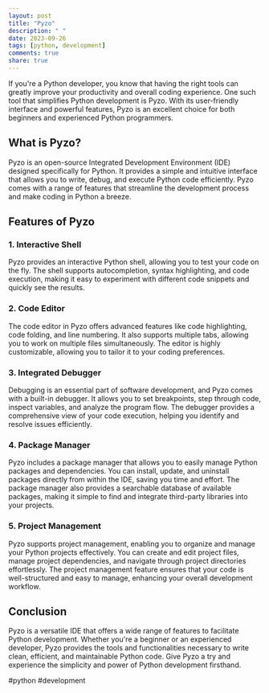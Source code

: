 ```yaml
---
layout: post
title: "Pyzo"
description: " "
date: 2023-09-26
tags: [python, development]
comments: true
share: true
---
```


If you're a Python developer, you know that having the right tools can greatly improve your productivity and overall coding experience. One such tool that simplifies Python development is Pyzo. With its user-friendly interface and powerful features, Pyzo is an excellent choice for both beginners and experienced Python programmers.

## What is Pyzo?

Pyzo is an open-source Integrated Development Environment (IDE) designed specifically for Python. It provides a simple and intuitive interface that allows you to write, debug, and execute Python code efficiently. Pyzo comes with a range of features that streamline the development process and make coding in Python a breeze.

## Features of Pyzo

### 1. Interactive Shell

Pyzo provides an interactive Python shell, allowing you to test your code on the fly. The shell supports autocompletion, syntax highlighting, and code execution, making it easy to experiment with different code snippets and quickly see the results.

### 2. Code Editor

The code editor in Pyzo offers advanced features like code highlighting, code folding, and line numbering. It also supports multiple tabs, allowing you to work on multiple files simultaneously. The editor is highly customizable, allowing you to tailor it to your coding preferences.

### 3. Integrated Debugger

Debugging is an essential part of software development, and Pyzo comes with a built-in debugger. It allows you to set breakpoints, step through code, inspect variables, and analyze the program flow. The debugger provides a comprehensive view of your code execution, helping you identify and resolve issues efficiently.

### 4. Package Manager

Pyzo includes a package manager that allows you to easily manage Python packages and dependencies. You can install, update, and uninstall packages directly from within the IDE, saving you time and effort. The package manager also provides a searchable database of available packages, making it simple to find and integrate third-party libraries into your projects.

### 5. Project Management

Pyzo supports project management, enabling you to organize and manage your Python projects effectively. You can create and edit project files, manage project dependencies, and navigate through project directories effortlessly. The project management feature ensures that your code is well-structured and easy to manage, enhancing your overall development workflow.

## Conclusion

Pyzo is a versatile IDE that offers a wide range of features to facilitate Python development. Whether you're a beginner or an experienced developer, Pyzo provides the tools and functionalities necessary to write clean, efficient, and maintainable Python code. Give Pyzo a try and experience the simplicity and power of Python development firsthand.

#python #development